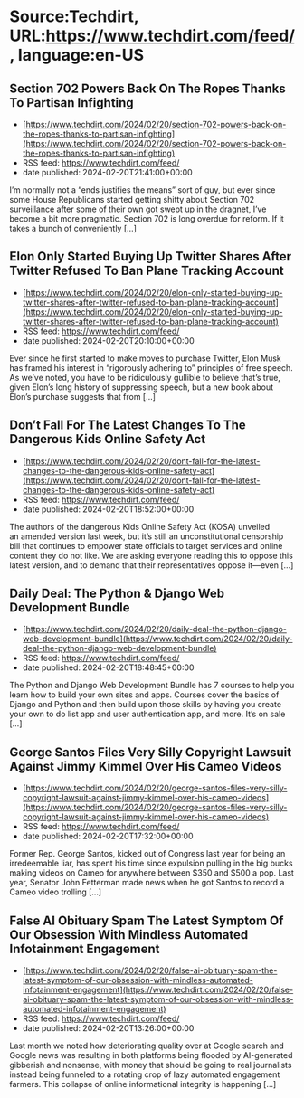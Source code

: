 # Source:Techdirt, URL:https://www.techdirt.com/feed/, language:en-US

## Section 702 Powers Back On The Ropes Thanks To Partisan Infighting
 - [https://www.techdirt.com/2024/02/20/section-702-powers-back-on-the-ropes-thanks-to-partisan-infighting](https://www.techdirt.com/2024/02/20/section-702-powers-back-on-the-ropes-thanks-to-partisan-infighting)
 - RSS feed: https://www.techdirt.com/feed/
 - date published: 2024-02-20T21:41:00+00:00

I&#8217;m normally not a &#8220;ends justifies the means&#8221; sort of guy, but ever since some House Republicans started getting shitty about Section 702 surveillance after some of their own got swept up in the dragnet, I&#8217;ve become a bit more pragmatic. Section 702 is long overdue for reform. If it takes a bunch of conveniently [&#8230;]

## Elon Only Started Buying Up Twitter Shares After Twitter Refused To Ban Plane Tracking Account
 - [https://www.techdirt.com/2024/02/20/elon-only-started-buying-up-twitter-shares-after-twitter-refused-to-ban-plane-tracking-account](https://www.techdirt.com/2024/02/20/elon-only-started-buying-up-twitter-shares-after-twitter-refused-to-ban-plane-tracking-account)
 - RSS feed: https://www.techdirt.com/feed/
 - date published: 2024-02-20T20:10:00+00:00

Ever since he first started to make moves to purchase Twitter, Elon Musk has framed his interest in “rigorously adhering to” principles of free speech. As we’ve noted, you have to be ridiculously gullible to believe that’s true, given Elon’s long history of suppressing speech, but a new book about Elon’s purchase suggests that from [&#8230;]

## Don’t Fall For The Latest Changes To The Dangerous Kids Online Safety Act
 - [https://www.techdirt.com/2024/02/20/dont-fall-for-the-latest-changes-to-the-dangerous-kids-online-safety-act](https://www.techdirt.com/2024/02/20/dont-fall-for-the-latest-changes-to-the-dangerous-kids-online-safety-act)
 - RSS feed: https://www.techdirt.com/feed/
 - date published: 2024-02-20T18:52:00+00:00

The authors of the dangerous Kids Online Safety Act (KOSA) unveiled an amended version last week, but it’s still an unconstitutional censorship bill that continues to empower state officials to target services and online content they do not like. We are asking everyone reading this to oppose this latest version, and to demand that their representatives oppose it—even [&#8230;]

## Daily Deal: The Python & Django Web Development Bundle
 - [https://www.techdirt.com/2024/02/20/daily-deal-the-python-django-web-development-bundle](https://www.techdirt.com/2024/02/20/daily-deal-the-python-django-web-development-bundle)
 - RSS feed: https://www.techdirt.com/feed/
 - date published: 2024-02-20T18:48:45+00:00

The Python and Django Web Development Bundle has 7 courses to help you learn how to build your own sites and apps. Courses cover the basics of Django and Python and then build upon those skills by having you create your own to do list app and user authentication app, and more. It&#8217;s on sale [&#8230;]

## George Santos Files Very Silly Copyright Lawsuit Against Jimmy Kimmel Over His Cameo Videos
 - [https://www.techdirt.com/2024/02/20/george-santos-files-very-silly-copyright-lawsuit-against-jimmy-kimmel-over-his-cameo-videos](https://www.techdirt.com/2024/02/20/george-santos-files-very-silly-copyright-lawsuit-against-jimmy-kimmel-over-his-cameo-videos)
 - RSS feed: https://www.techdirt.com/feed/
 - date published: 2024-02-20T17:32:00+00:00

Former Rep. George Santos, kicked out of Congress last year for being an irredeemable liar, has spent his time since expulsion pulling in the big bucks making videos on Cameo for anywhere between $350 and $500 a pop. Last year, Senator John Fetterman made news when he got Santos to record a Cameo video trolling [&#8230;]

## False AI Obituary Spam The Latest Symptom Of Our Obsession With Mindless Automated Infotainment Engagement
 - [https://www.techdirt.com/2024/02/20/false-ai-obituary-spam-the-latest-symptom-of-our-obsession-with-mindless-automated-infotainment-engagement](https://www.techdirt.com/2024/02/20/false-ai-obituary-spam-the-latest-symptom-of-our-obsession-with-mindless-automated-infotainment-engagement)
 - RSS feed: https://www.techdirt.com/feed/
 - date published: 2024-02-20T13:26:00+00:00

Last month we noted how deteriorating quality over at Google search and Google news was resulting in both platforms being flooded by AI-generated gibberish and nonsense, with money that should be going to real journalists instead being funneled to a rotating crop of lazy automated engagement farmers. This collapse of online informational integrity is happening [&#8230;]

